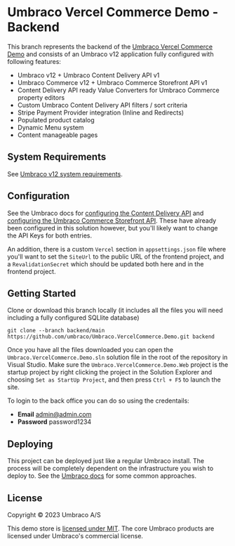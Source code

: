 # Umbraco Vercel Commerce Demo - Backend

This branch represents the backend of the [Umbraco Vercel Commerce Demo](https://github.com/umbraco/Umbraco.VercelCommerce.Demo) and consists of an Umbraco v12 application fully configured with following features:

- Umbraco v12 + Umbraco Content Delivery API v1
- Umbraco Commerce v12 + Umbraco Commerce Storefront API v1
- Content Delivery API ready Value Converters for Umbraco Commerce property editors
- Custom Umbraco Content Delivery API filters / sort criteria
- Stripe Payment Provider integration (Inline and Redirects)
- Populated product catalog
- Dynamic Menu system
- Content manageable pages

## System Requirements

See [Umbraco v12 system requirements](https://docs.umbraco.com/umbraco-cms/fundamentals/setup/requirements).

## Configuration

See the Umbraco docs for [configuring the Content Delivery API](https://docs.umbraco.com/umbraco-cms/reference/content-delivery-api) and [configuring the Umbraco Commerce Storefront API](https://docs.umbraco.com/umbraco-commerce/reference/storefront-api). These have already been configured in this solution however, but you'll likely want to change the API Keys for both entries.

An addition, there is a custom `Vercel` section in `appsettings.json` file where you'll want to set the `SiteUrl` to the public URL of the frontend project, and a `RevalidationSecret` which should be updated both here and in the frontend project.

## Getting Started

Clone or download this branch locally (it includes all the files you will need including a fully configured SQLlite database)

````
git clone --branch backend/main https://github.com/umbraco/Umbraco.VercelCommerce.Demo.git backend
````

Once you have all the files downloaded you can open the `Umbraco.VercelCommerce.Demo.sln` solution file in the root of the repository in Visual Studio. Make sure the `Umbraco.VercelCommerce.Demo.Web` project is the startup project by right clicking the project in the Solution Explorer and choosing `Set as StartUp Project`, and then press `Ctrl + F5` to launch the site.

To login to the back office you can do so using the credentails:

* **Email** admin@admin.com
* **Password** password1234

## Deploying

This project can be deployed just like a regular Umbraco install. The process will be completely dependent on the infrastructure you wish to deploy to. See the [Umbraco docs](https://docs.umbraco.com/umbraco-cms/fundamentals/setup/server-setup) for some common approaches.

## License

Copyright © 2023 Umbraco A/S

This demo store is [licensed under MIT](LICENSE.md). The core Umbraco products are licensed under Umbraco's commercial license.

